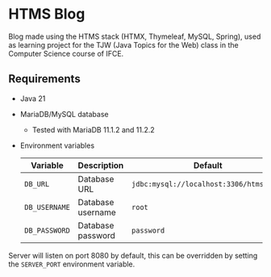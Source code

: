 # HTMS Blog

Blog made using the HTMS stack (HTMX, Thymeleaf, MySQL, Spring), used as learning project for the TJW (Java Topics for
the Web) class in the Computer Science course of IFCE.

## Requirements

- Java 21
- MariaDB/MySQL database
    - Tested with MariaDB 11.1.2 and 11.2.2
- Environment variables

  | Variable      | Description       | Default                                   |
  |---------------|-------------------|-------------------------------------------|
  | `DB_URL`      | Database URL      | `jdbc:mysql://localhost:3306/htms_blog` |
  | `DB_USERNAME` | Database username | `root`                                    |
  | `DB_PASSWORD` | Database password | `password`                                |

Server will listen on port 8080 by default, this can be overridden by setting the `SERVER_PORT` environment variable.
